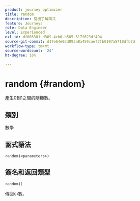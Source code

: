 ```yaml
---
product: journey optimizer
title: random
description: 隨機了解函式
feature: Journeys
role: Data Engineer
level: Experienced
exl-id: df006301-d309-4cb0-b505-317f623df494
source-git-commit: d17e64e03d093a8a459caef2fb0197a5710dfb7d
workflow-type: tm+mt
source-wordcount: '24'
ht-degree: 16%

---
```


# random {#random}

產生0到1之間的隨機數。

## 類別

數學

## 函式語法

`random(<parameters>)`

## 簽名和返回類型

`random()`

傳回小數。

